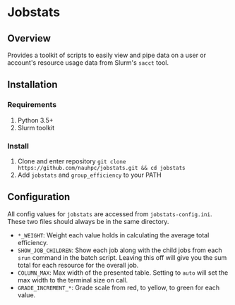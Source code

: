 # Jobstats

## Overview 
Provides a toolkit of scripts to easily view and pipe data on a user or account's resource usage data from Slurm's `sacct` tool.

## Installation

### Requirements
1. Python 3.5+ 
2. Slurm toolkit

### Install
1. Clone and enter repository `git clone https://github.com/nauhpc/jobstats.git && cd jobstats`
2. Add `jobstats` and `group_efficiency` to your PATH

## Configuration
All config values for `jobstats` are accessed from `jobstats-config.ini`. These two files should always be in the same directory.

* `*_WEIGHT`: Weight each value holds in calculating the average total efficiency.
* `SHOW_JOB_CHILDREN`: Show each job along with the child jobs from each `srun` command in the batch script. Leaving this off will give you the sum total for each resource for the overall job.
* `COLUMN_MAX`: Max width of the presented table. Setting to `auto` will set the max width to the terminal size on call.
* `GRADE_INCREMENT_*`: Grade scale from red, to yellow, to green for each value.
